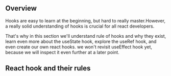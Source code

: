 ## Overview

Hooks are easy to learn at the beginning, but hard to really master.However, a really solid understanding of hooks is crucial for all react developers.

That's why in this section we'll understand rule of hooks and why they exist, learn even more about the useState hook, explore the useRef hook, and even create our own react hooks.
we won't revisit useEffect hook yet, because we will inspect it even further at a later point.

## React hook and their rules

